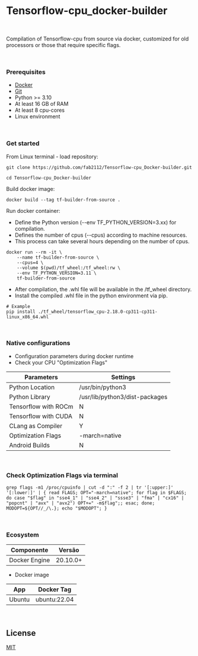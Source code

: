 <br/>

# Tensorflow-cpu_docker-builder

<br/>

Compilation of Tensorflow-cpu from source via docker, customized for old processors or those that require specific flags.

<br/>

### Prerequisites

- [Docker](https://docs.docker.com/get-docker/)
- [Git](https://git-scm.com/book/en/v2/Getting-Started-Installing-Git)
- Python >= 3.10
- At least 16 GB of RAM
- At least 8 cpu-cores
- Linux environment

<br/>

### Get started

From Linux terminal - load repository:

```
git clone https://github.com/fab2112/Tensorflow-cpu_Docker-builder.git
```

```
cd Tensorflow-cpu_Docker-builder
```

Build docker image:

```
docker build --tag tf-builder-from-source .
```

Run docker container:

- Define the Python version (--env TF_PYTHON_VERSION=3.xx) for compilation.
- Defines the number of cpus (--cpus) according to machine resources.
- This process can take several hours depending on the number of cpus.

```
docker run --rm -it \
    --name tf-builder-from-source \
    --cpus=4 \
    --volume $(pwd)/tf_wheel:/tf_wheel:rw \
    --env TF_PYTHON_VERSION=3.11 \
    tf-builder-from-source
```

- After compilation, the .whl file will be available in the /tf_wheel directory.
- Install the compiled .whl file in the python environment via pip.

```
# Example
pip install ./tf_wheel/tensorflow_cpu-2.18.0-cp311-cp311-linux_x86_64.whl
```

<br/>

### Native configurations

- Configuration parameters during docker runtime
- Check your CPU "Optimization Flags"

| Parameters           | Settings                       |
| -------------------- | ------------------------------ |
| Python Location      | /usr/bin/python3               |
| Python Library       | /usr/lib/python3/dist-packages |
| Tensorflow with ROCm | N                              |
| Tensorflow with CUDA | N                              |
| CLang as Compiler    | Y                              |
| Optimization Flags   | -march=native                  |
| Android Builds       | N                              |

<br/>

### Check Optimization Flags via terminal

```
grep flags -m1 /proc/cpuinfo | cut -d ":" -f 2 | tr '[:upper:]' '[:lower:]' | { read FLAGS; OPT="-march=native"; for flag in $FLAGS; do case "$flag" in "sse4_1" | "sse4_2" | "ssse3" | "fma" | "cx16" | "popcnt" | "avx" | "avx2") OPT+=" -m$flag";; esac; done; MODOPT=${OPT//_/\.}; echo "$MODOPT"; }
```

<br/>

### Ecosystem

| Componente    | Versão  |
| ------------- | -------- |
| Docker Engine | 20.10.0+ |

- Docker image

| App    | Docker Tag   |
| ------ | ------------ |
| Ubuntu | ubuntu:22.04 |

<br/>

## License

[MIT](https://choosealicense.com/licenses/mit/)

<br/>
